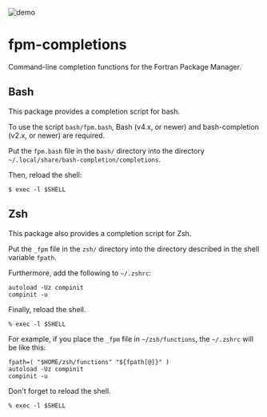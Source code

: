 ![demo](https://github.com/ShinobuAmasaki/fpm-completions/assets/100006043/635de99f-e562-4d86-b05c-92697fe075f0)

# fpm-completions

Command-line completion functions for the Fortran Package Manager.

## Bash

This package provides a completion script for bash.

To use the script `bash/fpm.bash`, Bash (v4.x, or newer) and bash-completion
(v2.x, or newer) are required.

Put the `fpm.bash` file in the `bash/` directory into the directory
`~/.local/share/bash-completion/completions`.

Then, reload the shell:

```shell
$ exec -l $SHELL
```

## Zsh

This package also provides a completion script for Zsh.

Put the `_fpm` file in the `zsh/` directory into the directory described in the
shell variable `fpath`.

Furthermore, add the following to `~/.zshrc`:

```shell
autoload -Uz compinit
compinit -u
```

Finally, reload the shell.

```shell
% exec -l $SHELL
```

For example, if you place the `_fpm` file in `~/zsh/functions`, the `~/.zshrc`
will be like this:

```shell
fpath=( "$HOME/zsh/functions" "${fpath[@]}" )
autoload -Uz compinit
compinit -u
```

Don't forget to reload the shell.

```shell
% exec -l $SHELL
```

